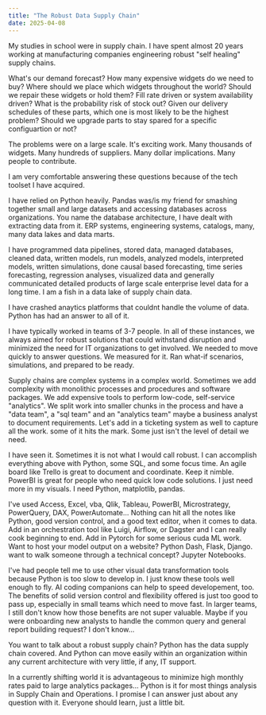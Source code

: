 ```yaml
---
title: "The Robust Data Supply Chain"
date: 2025-04-08
---
```


My studies in school were in supply chain. I have spent almost 20 years working at manufacturing companies engineering robust "self healing" supply chains. 

What's our demand forecast? How many expensive widgets do we need to buy? Where should we place which widgets throughout the world? Should we repair these widgets or hold them? Fill rate driven or system availability driven? What is the probability risk of stock out? Given our delivery schedules of these parts, which one is most likely to be the highest problem? Should we upgrade parts to stay spared for a specific configuartion or not?

The problems were on a large scale. It's exciting work. Many thousands of widgets. Many hundreds of suppliers. Many dollar implications. Many people to contribute.

I am very comfortable answering these questions because of the tech toolset I have acquired.

I have relied on Python heavily. Pandas was/is my friend for smashing together small and large datasets and accessing databases across organizations. You name the database architecture, I have dealt with extracting data from it. ERP systems, engineering systems, catalogs, many, many data lakes and data marts.

I have programmed data pipelines, stored data, managed databases, cleaned data, written models, run models, analyzed models, interpreted models, written simulations, done causal based forecasting, time series forecasting, regression analyses, visualized data and generally communicated detailed products of large scale enterprise level data for a long time. I am a fish in a data lake of supply chain data. 

I have crashed anaytics platforms that couldnt handle the volume of data. Python has had an answer to all of it.

I have typically worked in teams of 3-7 people.
In all of these instances, we always aimed for robust solutions that could withstand disruption and minimized the need for IT organizations to get involved. We needed to move quickly to answer questions. We measured for it. Ran what-if scenarios, simulations, and prepared to be ready.

Supply chains are complex systems in a complex world. Sometimes we add complexity with monolithic processes and procedures and software packages. We add expensive tools to perform low-code, self-service "analytics". We split work into smaller chunks in the process and have a "data team", a "sql team" and an "analytics team" maybe a business analyst to document requirements. Let's add in a ticketing system as well to capture all the work. some of it hits the mark. Some just isn't the level of detail we need.

I have seen it. Sometimes it is not what I would call robust. I can accomplish everything above with Python, some SQL, and some focus time. An agile board like Trello is great to document and coordinate. Keep it nimble. PowerBI is great for people who need quick low code solutions. I just need more in my visuals. I need Python, matplotlib, pandas.

I've used Access, Excel, vba, Qlik, Tableau, PowerBI, Microstrategy, PowerQuery, DAX, PowerAutomate... Nothing can hit all the notes like Python, good version control, and a good text editor, when it comes to data. Add in an orchestration tool like Luigi, Airflow, or Dagster and I can really cook beginning to end. Add in Pytorch for some serious cuda ML work. Want to host your model output on a website? Python Dash, Flask, Django. want to walk someone through a technical concept? Jupyter Notebooks.

I've had people tell me to use other visual data transformation tools because Python is too slow to develop in. I just know these tools well enough to fly. AI coding companions can help to speed developement, too. The benefits of solid version control and flexibility offered is just too good to pass up, especially in small teams which need to move fast. In larger teams, I still don't know how those benefits are not super valuable. Maybe if you were onboarding new analysts to handle the common query and general report building request? I don't know...

You want to talk about a robust supply chain? Python has the data supply chain covered. And Python can move easily within an organization within any current architecture with very little, if any, IT support.

In a currently shifting world it is advantageous to minimize high monthly rates paid to large analytics packages... Python is it for most things analysis in Supply Chain and Operations. I promise I can answer just about any question with it. Everyone should learn, just a little bit.
